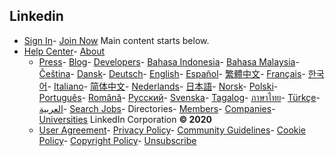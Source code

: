 
## Linkedin
- [Sign In](https://www.linkedin.com/uas/login?session_redirect=&amp;trk=hb_signin)- [Join Now](https://www.linkedin.com/signup/cold-join?trk=hb_join)
Main content starts below.
- [Help Center](https://www.linkedin.com/help/linkedin?lang=en)- [About](//press.linkedin.com/about-linkedin)<ul id="li-about-options"><li>[Press](https://www.linkedin.com/redir/redirect?url=https%3A%2F%2Fpress%2Elinkedin%2Ecom%2F&amp;urlhash=uTdA)- [Blog](https://www.linkedin.com/redir/redirect?url=https%3A%2F%2Fblog%2Elinkedin%2Ecom%2F&amp;urlhash=bplK)- [Developers](https://www.linkedin.com/redir/redirect?url=https%3A%2F%2Fdeveloper%2Elinkedin%2Ecom&amp;urlhash=Qc8-)- [Bahasa Indonesia](https://www.linkedin.com/secure/settings)- [Bahasa Malaysia](https://www.linkedin.com/secure/settings)- [Čeština](https://www.linkedin.com/secure/settings)- [Dansk](https://www.linkedin.com/secure/settings)- [Deutsch](https://www.linkedin.com/secure/settings)- [English](https://www.linkedin.com/secure/settings)- [Español](https://www.linkedin.com/secure/settings)- [繁體中文](https://www.linkedin.com/secure/settings)- [Français](https://www.linkedin.com/secure/settings)- [한국어](https://www.linkedin.com/secure/settings)- [Italiano](https://www.linkedin.com/secure/settings)- [简体中文](https://www.linkedin.com/secure/settings)- [Nederlands](https://www.linkedin.com/secure/settings)- [日本語](https://www.linkedin.com/secure/settings)- [Norsk](https://www.linkedin.com/secure/settings)- [Polski](https://www.linkedin.com/secure/settings)- [Português](https://www.linkedin.com/secure/settings)- [Română](https://www.linkedin.com/secure/settings)- [Русский](https://www.linkedin.com/secure/settings)- [Svenska](https://www.linkedin.com/secure/settings)- [Tagalog](https://www.linkedin.com/secure/settings)- [ภาษาไทย](https://www.linkedin.com/secure/settings)- [Türkçe](https://www.linkedin.com/secure/settings)- [العربية](https://www.linkedin.com/secure/settings)- [Search Jobs](https://www.linkedin.com/jobs/?trk=hb_ft_jobs)- Directories- [Members](https://www.linkedin.com/directory/people-a?trk=hb_ft_peopledir)- [Companies](https://www.linkedin.com/directory/companies)- [Universities](https://www.linkedin.com/directory/universities)
LinkedIn Corporation **&copy; 2020**
- [User Agreement](https://www.linkedin.com/legal/user-agreement?trk=hb_ft_userag)- [Privacy Policy](https://www.linkedin.com/legal/privacy-policy?trk=hb_ft_priv)- [Community Guidelines](https://www.linkedin.com/help/linkedin/answer/34593?lang=en)- [Cookie Policy](https://www.linkedin.com/legal/cookie-policy?trk=hb_ft_cookie)- [Copyright Policy](https://www.linkedin.com/legal/copyright-policy?trk=hb_ft_copy)- [Unsubscribe](https://www.linkedin.com/psettings/guest-email-unsubscribe?trk=hb_ft_gunsub)
